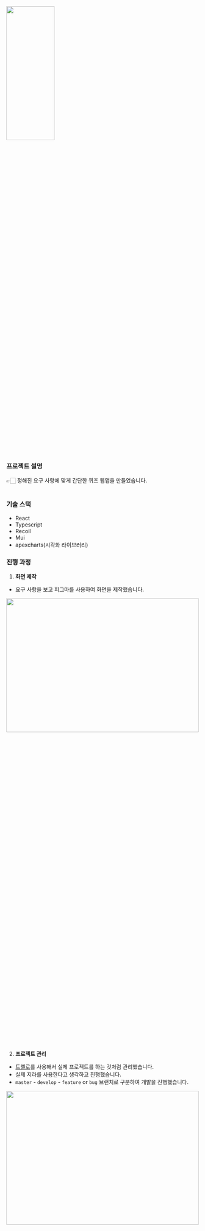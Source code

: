 <img src = "https://user-images.githubusercontent.com/47416686/182015000-1c3e308c-dd8c-48bf-93be-15bf6fb558f7.png" width="50%" height="30%">

### 프로젝트 설명

<aside>
👉🏻 정해진 요구 사항에 맞게 간단한 퀴즈 웹앱을 만들었습니다.
</aside>

<br/>

### 기술 스택

- React
- Typescript
- Recoil
- Mui
- apexcharts(시각화 라이브러리)

### 진행 과정

1. **화면 제작**
- 요구 사항을 보고 피그마를 사용하여 화면을 제작했습니다.

<img src = "https://user-images.githubusercontent.com/47416686/182015116-9e027281-3bae-4d50-b3ee-e218b16e3f5f.png" width="100%" height="30%">

2. **프로젝트 관리**
- [트렐로](https://trello.com/invite/b/xTVWmxCg/e3707119dd4b76273e1d3adad64f3eeb/quiz-webapp)를 사용해서 실제 프로젝트를 하는 것처럼 관리했습니다.
- 실제 지라를 사용한다고 생각하고 진행했습니다.
- `master` - `develop` - `feature` or `bug` 브랜치로 구분하여 개발을 진행했습니다.

<img src = "https://user-images.githubusercontent.com/47416686/182015174-91aead7d-43c1-4ee3-88d5-24ba79f60da6.png" width="100%" height="30%">

3. **프로젝트** **폴더 구조**
<img src = "https://user-images.githubusercontent.com/47416686/182015201-1c5982f0-60b4-4c40-8123-b8355fafaa76.png" width="40%" height="30%">

- `apis`: 백엔드 api 폴더
- `components`: 화면에 보여지는 UI 폴더
- `hooks`: 커스텀 hook 모아 놓은 폴더
- `layouts`: 화면 전체 레아이웃 폴더
- `pages`: 페이지를 모아 놓은 폴더
- `states`: 전역 상태 관련 폴더
- `styles`: app 스타일 관련 폴더
- `types`: 타입 지정해서 따로 관리하는 폴더
- `utils`: 자주 사용쓰이는 함수들을 모아놓은 폴더

4.  **구현 내용**
- 사용자는 [퀴즈 풀기] 버튼을 클릭해서 퀴즈를 풀수 있다.
 <img src = "https://user-images.githubusercontent.com/47416686/182015236-e4ff1271-5d8b-46da-afca-7574430174f0.png" width="60%" height="30%">
    
- 사용자는 문항에 대한 답안을 4개 보기 중에 선택할 수 있다.
 <img src = "https://user-images.githubusercontent.com/47416686/182015261-898cc65d-87ad-4946-af3e-062865103d1e.png" width="60%" height="30%">

- 사용자는 답을 선택하면 다음 문항을 볼수 있다.
    - 답안 선택 후 다음 문항 버튼을 볼 수 있다.
    - 답안이 맞았는지 틀렸는지 바로 알수 있다.
    - 다음 문항 버튼을 클릭하여 다음 문항으로 이동할 수 있다.
    
<img src = "https://user-images.githubusercontent.com/47416686/182015324-c50f2d0e-1970-4cb9-80b8-dea82f024b99.png" width="60%" height="30%">
<img src = "https://user-images.githubusercontent.com/47416686/182015349-b764dcb2-b84c-45ea-8c07-69d840c6de15.png" width="60%" height="30%">

    
- 모든 문항을 다 풀면 사용자는 다음과 같은 결과 정보를 볼 수 있다.
    - 퀴즈를 마칠 때까지 소요된 시간
    - 정답 개수
    - 오답 수
    - 정 오답에 대한 비율을 차트로 표기
    - 다시 풀기
    - 오답 노트
<img src = "https://user-images.githubusercontent.com/47416686/182015421-c2cd13dd-5ca0-40cd-bf17-821a5bac5df2.png" width="60%" height="30%">    

<img src = "https://user-images.githubusercontent.com/47416686/182015478-604b44b7-c3c1-4cb3-b9f1-29cd4ed87c07.png" width="60%" height="30%">
<img src = "https://user-images.githubusercontent.com/47416686/182015487-8522ee99-dbee-41a5-b38b-6a13e4cdd792.png" width="60%" height="30%">

5. **테스트 코드 작성**
    - 일부 컴포넌트에만 테스트 코드 작성을 진행했습니다.
    
  ```tsx
    // QuizIntroduction.test.tsx
    describe('퀴즈 소개 컴포넌트를 렌더링한다.', () => {
      test('제목과 버튼이 있습니다.', () => {
        render(<QuizIntroduction />)
    
        const title = screen.getByText('📝 퀴즈를 풀어볼까요??')
    
        const button = screen.getByRole('button', {
          name: '퀴즈 풀기',
        })
    
        expect(title).toBeInTheDocument()
        expect(button).toBeInTheDocument()
      })
    })
    
    describe('버튼 기능을 테스트합니다.', () => {
      test('버튼을 눌렀을 때, 퀴즈 문제풀기 페이지로 이동합니다.', () => {
        render(<QuizIntroduction />)
    
        const button = screen.getByRole('button', {
          name: '퀴즈 풀기',
        }🔍)
    
        userEvent.click(button)
    
        expect(screen.queryByText('/퀴즈 풀기/i')).not.toBeInTheDocument()
      })
    })
  ```
 
6. **결과물**
    
    <aside>
    👉🏻 github page를 통해서 결과물을 볼수 있는 URL을 만들었습니다.
    
    </aside>
    
   [🔍 바로가기](https://wjdxor133.github.io/Quiz-webapp/)

<br/>
  
